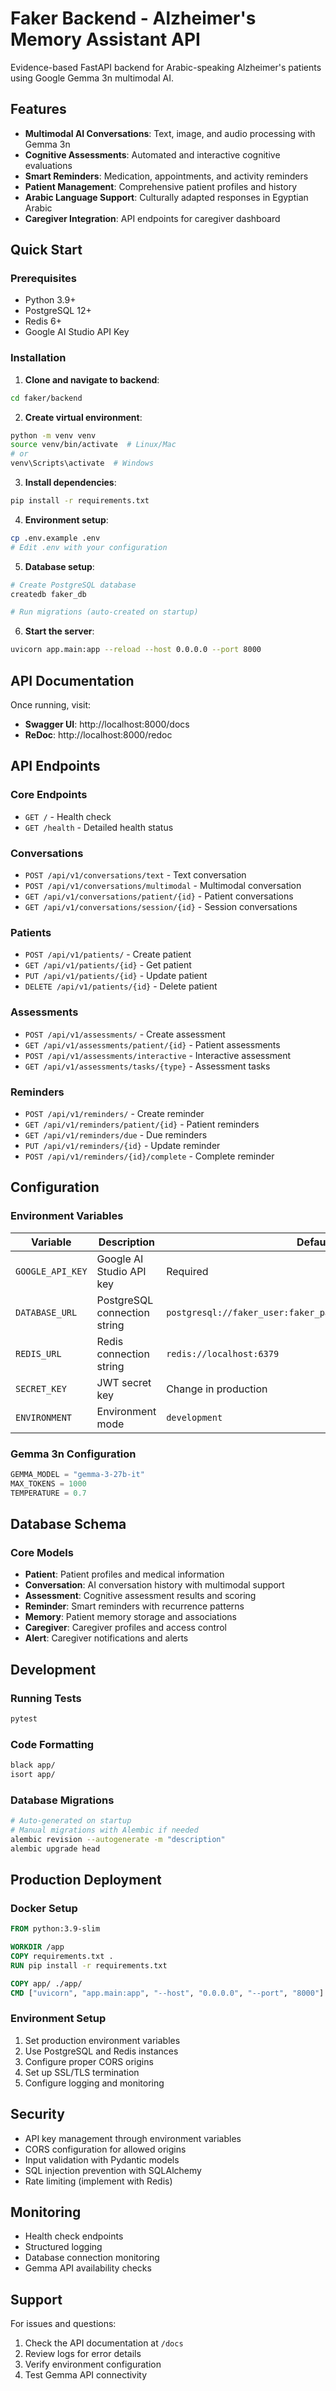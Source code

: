 # Faker Backend - Alzheimer's Memory Assistant API

Evidence-based FastAPI backend for Arabic-speaking Alzheimer's patients using Google Gemma 3n multimodal AI.

## Features

- **Multimodal AI Conversations**: Text, image, and audio processing with Gemma 3n
- **Cognitive Assessments**: Automated and interactive cognitive evaluations
- **Smart Reminders**: Medication, appointments, and activity reminders
- **Patient Management**: Comprehensive patient profiles and history
- **Arabic Language Support**: Culturally adapted responses in Egyptian Arabic
- **Caregiver Integration**: API endpoints for caregiver dashboard

## Quick Start

### Prerequisites

- Python 3.9+
- PostgreSQL 12+
- Redis 6+
- Google AI Studio API Key

### Installation

1. **Clone and navigate to backend**:
```bash
cd faker/backend
```

2. **Create virtual environment**:
```bash
python -m venv venv
source venv/bin/activate  # Linux/Mac
# or
venv\Scripts\activate  # Windows
```

3. **Install dependencies**:
```bash
pip install -r requirements.txt
```

4. **Environment setup**:
```bash
cp .env.example .env
# Edit .env with your configuration
```

5. **Database setup**:
```bash
# Create PostgreSQL database
createdb faker_db

# Run migrations (auto-created on startup)
```

6. **Start the server**:
```bash
uvicorn app.main:app --reload --host 0.0.0.0 --port 8000
```

## API Documentation

Once running, visit:
- **Swagger UI**: http://localhost:8000/docs
- **ReDoc**: http://localhost:8000/redoc

## API Endpoints

### Core Endpoints

- `GET /` - Health check
- `GET /health` - Detailed health status

### Conversations
- `POST /api/v1/conversations/text` - Text conversation
- `POST /api/v1/conversations/multimodal` - Multimodal conversation
- `GET /api/v1/conversations/patient/{id}` - Patient conversations
- `GET /api/v1/conversations/session/{id}` - Session conversations

### Patients
- `POST /api/v1/patients/` - Create patient
- `GET /api/v1/patients/{id}` - Get patient
- `PUT /api/v1/patients/{id}` - Update patient
- `DELETE /api/v1/patients/{id}` - Delete patient

### Assessments
- `POST /api/v1/assessments/` - Create assessment
- `GET /api/v1/assessments/patient/{id}` - Patient assessments
- `POST /api/v1/assessments/interactive` - Interactive assessment
- `GET /api/v1/assessments/tasks/{type}` - Assessment tasks

### Reminders
- `POST /api/v1/reminders/` - Create reminder
- `GET /api/v1/reminders/patient/{id}` - Patient reminders
- `GET /api/v1/reminders/due` - Due reminders
- `PUT /api/v1/reminders/{id}` - Update reminder
- `POST /api/v1/reminders/{id}/complete` - Complete reminder

## Configuration

### Environment Variables

| Variable | Description | Default |
|----------|-------------|---------|
| `GOOGLE_API_KEY` | Google AI Studio API key | Required |
| `DATABASE_URL` | PostgreSQL connection string | `postgresql://faker_user:faker_pass@localhost:5432/faker_db` |
| `REDIS_URL` | Redis connection string | `redis://localhost:6379` |
| `SECRET_KEY` | JWT secret key | Change in production |
| `ENVIRONMENT` | Environment mode | `development` |

### Gemma 3n Configuration

```python
GEMMA_MODEL = "gemma-3-27b-it"
MAX_TOKENS = 1000
TEMPERATURE = 0.7
```

## Database Schema

### Core Models

- **Patient**: Patient profiles and medical information
- **Conversation**: AI conversation history with multimodal support
- **Assessment**: Cognitive assessment results and scoring
- **Reminder**: Smart reminders with recurrence patterns
- **Memory**: Patient memory storage and associations
- **Caregiver**: Caregiver profiles and access control
- **Alert**: Caregiver notifications and alerts

## Development

### Running Tests

```bash
pytest
```

### Code Formatting

```bash
black app/
isort app/
```

### Database Migrations

```bash
# Auto-generated on startup
# Manual migrations with Alembic if needed
alembic revision --autogenerate -m "description"
alembic upgrade head
```

## Production Deployment

### Docker Setup

```dockerfile
FROM python:3.9-slim

WORKDIR /app
COPY requirements.txt .
RUN pip install -r requirements.txt

COPY app/ ./app/
CMD ["uvicorn", "app.main:app", "--host", "0.0.0.0", "--port", "8000"]
```

### Environment Setup

1. Set production environment variables
2. Use PostgreSQL and Redis instances
3. Configure proper CORS origins
4. Set up SSL/TLS termination
5. Configure logging and monitoring

## Security

- API key management through environment variables
- CORS configuration for allowed origins
- Input validation with Pydantic models
- SQL injection prevention with SQLAlchemy
- Rate limiting (implement with Redis)

## Monitoring

- Health check endpoints
- Structured logging
- Database connection monitoring
- Gemma API availability checks

## Support

For issues and questions:
1. Check the API documentation at `/docs`
2. Review logs for error details
3. Verify environment configuration
4. Test Gemma API connectivity
